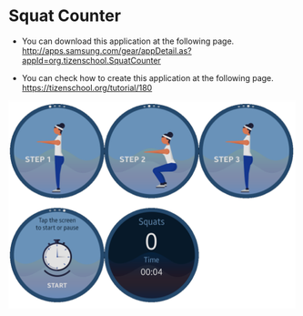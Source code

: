 # Squat Counter
- You can download this application at the following page.
http://apps.samsung.com/gear/appDetail.as?appId=org.tizenschool.SquatCounter

- You can check how to create this application at the following page.
https://tizenschool.org/tutorial/180

![SquatCounter_screen_shot](./screen_shot.png)
